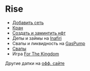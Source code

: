  # Rise
 - [Добавить сеть](https://portal.risechain.com/)
 - [Кран](https://faucet.testnet.riselabs.xyz/)
 - [Создать и заминтить нфт](https://nfts2me.com/app/rise-testnet/)
 - Депы и займы на [Inafiri](https://www.inarifi.com/?marketName=proto_inari_rise)
 - Свапы и ликвидность на [GasPump](https://gaspump.network/swap)
 - [Свапы](https://rise.clober.io/trade?chain=11155931)
 - Игра [For The Kingdom](https://forthekingdom.xyz/game)
 
 Другие дапки  на [офф. сайте](https://portal.risechain.com/apps)

